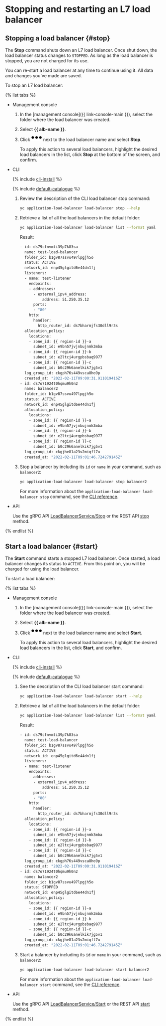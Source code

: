 # Stopping and restarting an L7 load balancer

## Stopping a load balancer {#stop}

The **Stop** command shuts down an L7 load balancer. Once shut down, the load balancer status changes to `STOPPED`. As long as the load balancer is stopped, you are not charged for its use.

You can re-start a load balancer at any time to continue using it. All data and changes you've made are saved.

To stop an L7 load balancer:

{% list tabs %}

- Management console

   1. In the [management console]({{ link-console-main }}), select the folder where the load balancer was created.
   1. Select **{{ alb-name }}**.
   1. Click ![image](../../_assets/horizontal-ellipsis.svg) next to the load balancer name and select **Stop**.

      To apply this action to several load balancers, highlight the desired load balancers in the list, click **Stop** at the bottom of the screen, and confirm.

- CLI

   {% include [cli-install](../../_includes/cli-install.md) %}

   {% include [default-catalogue](../../_includes/default-catalogue.md) %}

   1. Review the description of the CLI load balancer stop command:

      ```bash
      yc application-load-balancer load-balancer stop --help
      ```

   1. Retrieve a list of all the load balancers in the default folder:

      ```bash
      yc application-load-balancer load-balancer list --format yaml
      ```

      Result:

      
      ```bash
      - id: ds79cfnvmti39p7k83sa
        name: test-load-balancer
        folder_id: b1gv87ssvu497lpgjh5o
        status: ACTIVE
        network_id: enp45glgitd6e44dn1fj
        listeners:
        - name: test-listener
          endpoints:
          - addresses:
            - external_ipv4_address:
                address: 51.250.35.12
            ports:
            - "80"
          http:
            handler:
              http_router_id: ds7bharmjfs30dll9r3s
        allocation_policy:
          locations:
          - zone_id: {{ region-id }}-a
            subnet_id: e9bn57jvjnbujnmk3mba
          - zone_id: {{ region-id }}-b
            subnet_id: e2ltcj4urgpbsbaq9977
          - zone_id: {{ region-id }}-c
            subnet_id: b0c29k6anelkik7jg5v1
        log_group_id: ckgph76s449vsca8ho9p
        created_at: "2022-02-11T09:00:31.911019416Z"
      - id: ds7o71924t0hqmu9h0n2
        name: balancer2
        folder_id: b1gv87ssvu497lpgjh5o
        status: ACTIVE
        network_id: enp45glgitd6e44dn1fj
        allocation_policy:
          locations:
          - zone_id: {{ region-id }}-a
            subnet_id: e9bn57jvjnbujnmk3mba
          - zone_id: {{ region-id }}-b
            subnet_id: e2ltcj4urgpbsbaq9977
          - zone_id: {{ region-id }}-c
            subnet_id: b0c29k6anelkik7jg5v1
        log_group_id: ckgjhe81a23v2miqfl7u
        created_at: "2022-02-11T09:01:46.724279145Z"
      ```


   1. Stop a balancer by including its `id` or `name` in your command, such as `balancer2`:

      ```bash
      yc application-load-balancer load-balancer stop balancer2
      ```

      For more information about the `application-load-balancer load-balancer stop` command, see the [CLI reference](../../cli/cli-ref/managed-services/application-load-balancer/load-balancer/stop.md).

- API

   Use the gRPC API [LoadBalancerService/Stop](../api-ref/grpc/load_balancer_service.md#Stop) or the REST API [stop](../api-ref/LoadBalancer/stop.md) method.

{% endlist %}

## Start a load balancer {#start}

The **Start** command starts a stopped L7 load balancer. Once started, a load balancer changes its status to `ACTIVE`. From this point on, you will be charged for using the load balancer.

To start a load balancer:

{% list tabs %}

- Management console

   1. In the [management console]({{ link-console-main }}), select the folder where the load balancer was created.
   1. Select **{{ alb-name }}**.
   1. Click ![image](../../_assets/horizontal-ellipsis.svg) next to the load balancer name and select **Start**.

      To apply this action to several load balancers, highlight the desired load balancers in the list, click **Start**, and confirm.

- CLI

   {% include [cli-install](../../_includes/cli-install.md) %}

   {% include [default-catalogue](../../_includes/default-catalogue.md) %}

   1. See the description of the CLI load balancer start command:

      ```bash
      yc application-load-balancer load-balancer start --help
      ```

   1. Retrieve a list of all the load balancers in the default folder:

      ```bash
      yc application-load-balancer load-balancer list --format yaml
      ```

      Result:

      
      ```bash
      - id: ds79cfnvmti39p7k83sa
        name: test-load-balancer
        folder_id: b1gv87ssvu497lpgjh5o
        status: ACTIVE
        network_id: enp45glgitd6e44dn1fj
        listeners:
        - name: test-listener
          endpoints:
          - addresses:
            - external_ipv4_address:
                address: 51.250.35.12
            ports:
            - "80"
          http:
            handler:
              http_router_id: ds7bharmjfs30dll9r3s
        allocation_policy:
          locations:
          - zone_id: {{ region-id }}-a
            subnet_id: e9bn57jvjnbujnmk3mba
          - zone_id: {{ region-id }}-b
            subnet_id: e2ltcj4urgpbsbaq9977
          - zone_id: {{ region-id }}-c
            subnet_id: b0c29k6anelkik7jg5v1
        log_group_id: ckgph76s449vsca8ho9p
        created_at: "2022-02-11T09:00:31.911019416Z"
      - id: ds7o71924t0hqmu9h0n2
        name: balancer2
        folder_id: b1gv87ssvu497lpgjh5o
        status: STOPPED
        network_id: enp45glgitd6e44dn1fj
        allocation_policy:
          locations:
          - zone_id: {{ region-id }}-a
            subnet_id: e9bn57jvjnbujnmk3mba
          - zone_id: {{ region-id }}-b
            subnet_id: e2ltcj4urgpbsbaq9977
          - zone_id: {{ region-id }}-c
            subnet_id: b0c29k6anelkik7jg5v1
        log_group_id: ckgjhe81a23v2miqfl7u
        created_at: "2022-02-11T09:01:46.724279145Z"
      ```


   1. Start a balancer by including its `id` or `name` in your command, such as `balancer2`:

      ```bash
      yc application-load-balancer load-balancer start balancer2
      ```

      For more information about the `application-load-balancer load-balancer start` command, see the [CLI reference](../../cli/cli-ref/managed-services/application-load-balancer/load-balancer/start.md).

- API

   Use the gRPC API [LoadBalancerService/Start](../api-ref/grpc/load_balancer_service.md#Start) or the REST API [start](../api-ref/LoadBalancer/start.md) method.

{% endlist %}
